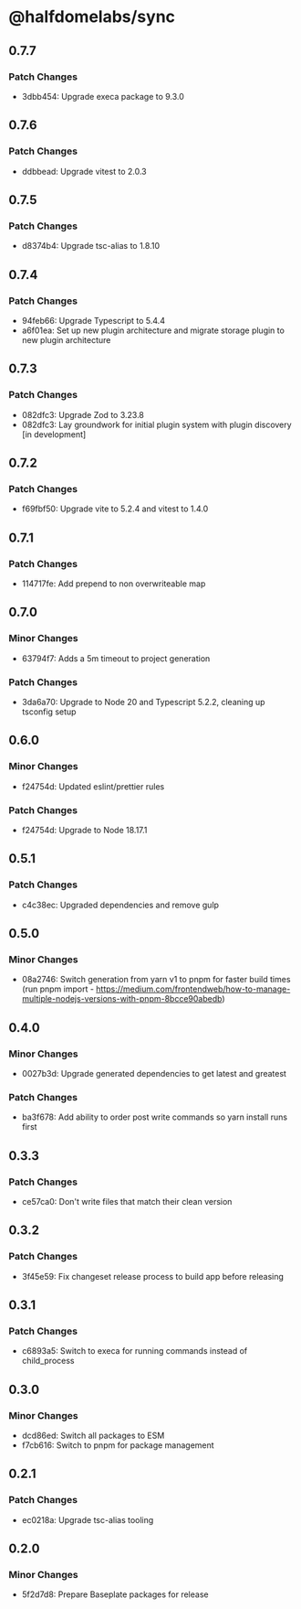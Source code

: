 # @halfdomelabs/sync

## 0.7.7

### Patch Changes

- 3dbb454: Upgrade execa package to 9.3.0

## 0.7.6

### Patch Changes

- ddbbead: Upgrade vitest to 2.0.3

## 0.7.5

### Patch Changes

- d8374b4: Upgrade tsc-alias to 1.8.10

## 0.7.4

### Patch Changes

- 94feb66: Upgrade Typescript to 5.4.4
- a6f01ea: Set up new plugin architecture and migrate storage plugin to new plugin architecture

## 0.7.3

### Patch Changes

- 082dfc3: Upgrade Zod to 3.23.8
- 082dfc3: Lay groundwork for initial plugin system with plugin discovery [in development]

## 0.7.2

### Patch Changes

- f69fbf50: Upgrade vite to 5.2.4 and vitest to 1.4.0

## 0.7.1

### Patch Changes

- 114717fe: Add prepend to non overwriteable map

## 0.7.0

### Minor Changes

- 63794f7: Adds a 5m timeout to project generation

### Patch Changes

- 3da6a70: Upgrade to Node 20 and Typescript 5.2.2, cleaning up tsconfig setup

## 0.6.0

### Minor Changes

- f24754d: Updated eslint/prettier rules

### Patch Changes

- f24754d: Upgrade to Node 18.17.1

## 0.5.1

### Patch Changes

- c4c38ec: Upgraded dependencies and remove gulp

## 0.5.0

### Minor Changes

- 08a2746: Switch generation from yarn v1 to pnpm for faster build times (run pnpm import - https://medium.com/frontendweb/how-to-manage-multiple-nodejs-versions-with-pnpm-8bcce90abedb)

## 0.4.0

### Minor Changes

- 0027b3d: Upgrade generated dependencies to get latest and greatest

### Patch Changes

- ba3f678: Add ability to order post write commands so yarn install runs first

## 0.3.3

### Patch Changes

- ce57ca0: Don't write files that match their clean version

## 0.3.2

### Patch Changes

- 3f45e59: Fix changeset release process to build app before releasing

## 0.3.1

### Patch Changes

- c6893a5: Switch to execa for running commands instead of child_process

## 0.3.0

### Minor Changes

- dcd86ed: Switch all packages to ESM
- f7cb616: Switch to pnpm for package management

## 0.2.1

### Patch Changes

- ec0218a: Upgrade tsc-alias tooling

## 0.2.0

### Minor Changes

- 5f2d7d8: Prepare Baseplate packages for release
